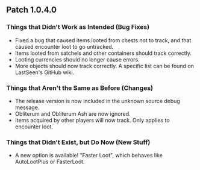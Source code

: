 ## Patch 1.0.4.0
### Things that Didn't Work as Intended (Bug Fixes)
- Fixed a bug that caused items looted from chests not to track, and that caused encounter loot to go untracked.
- Items looted from satchels and other containers should track correctly.
- Looting currencies should no longer cause errors.
- More objects should now track correctly. A specific list can be found on LastSeen's GitHub wiki.


### Things that Aren't the Same as Before (Changes)
- The release version is now included in the unknown source debug message.
- Obliterum and Obliterum Ash are now ignored.
- Items acquired by other players will now track. Only applies to encounter loot.

### Things that Didn't Exist, but Do Now (New Stuff)
- A new option is available! "Faster Loot", which behaves like AutoLootPlus or FasterLoot.